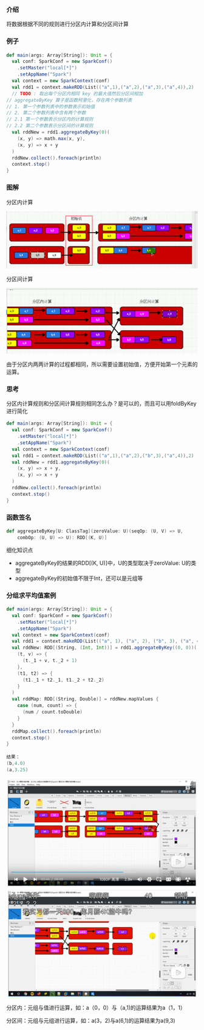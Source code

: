 ### 介绍

将数据根据不同的规则进行分区内计算和分区间计算

### 例子

```scala
def main(args: Array[String]): Unit = {
  val conf: SparkConf = new SparkConf()
    .setMaster("local[*]")
    .setAppName("Spark")
  val context = new SparkContext(conf)
  val rdd1 = context.makeRDD(List(("a",1),("a",2),("a",3),("a",4)),2)
  // TODO : 取出每个分区内相同 key 的最大值然后分区间相加
// aggregateByKey 算子是函数柯里化，存在两个参数列表
// 1. 第一个参数列表中的参数表示初始值
// 2. 第二个参数列表中含有两个参数
// 2.1 第一个参数表示分区内的计算规则
// 2.2 第二个参数表示分区间的计算规则
  val rddNew = rdd1.aggregateByKey(0)(
    (x, y) => math.max(x, y),
    (x, y) => x + y
  )
  rddNew.collect().foreach(println)
  context.stop()
}
```

### 图解

分区内计算

![image-20230415194858484](032算子之AggregateByKey.assets/image-20230415194858484.png)

分区间计算

![image-20230415195236050](032算子之AggregateByKey.assets/image-20230415195236050.png)

由于分区内两两计算的过程都相同，所以需要设置初始值，方便开始第一个元素的运算。

### 思考

分区内计算规则和分区间计算规则相同怎么办？是可以的，而且可以用foldByKey进行简化

```scala
def main(args: Array[String]): Unit = {
  val conf: SparkConf = new SparkConf()
    .setMaster("local[*]")
    .setAppName("Spark")
  val context = new SparkContext(conf)
  val rdd1 = context.makeRDD(List(("a",1),("a",2),("b",3),("a",4)),2)
  val rddNew = rdd1.aggregateByKey(0)(
    (x, y) => x + y,
    (x, y) => x + y
  )
  rddNew.collect().foreach(println)
  context.stop()
}
```

### 函数签名

```scala
def aggregateByKey[U: ClassTag](zeroValue: U)(seqOp: (U, V) => U,
    combOp: (U, U) => U): RDD[(K, U)]
```

细化知识点

* aggregateByKey的结果的RDD[(K, U)]中，U的类型取决于zeroValue: U的类型
* aggregateByKey的初始值不限于Int，还可以是元组等

### 分组求平均值案例

```scala
def main(args: Array[String]): Unit = {
  val conf: SparkConf = new SparkConf()
    .setMaster("local[*]")
    .setAppName("Spark")
  val context = new SparkContext(conf)
  val rdd1 = context.makeRDD(List(("a", 1), ("a", 2), ("b", 3), ("a", 4), ("b", 5), ("a", 6)), 2)
  val rddNew: RDD[(String, (Int, Int))] = rdd1.aggregateByKey((0, 0))(
    (t, v) => {
      (t._1 + v, t._2 + 1)
    },
    (t1, t2) => {
      (t1._1 + t2._1, t1._2 + t2._2)
    }
  )
  val rddMap: RDD[(String, Double)] = rddNew.mapValues {
    case (num, count) => {
      (num / count.toDouble)
    }
  }
  rddMap.collect().foreach(println)
  context.stop()
}

结果：
(b,4.0)
(a,3.25)
```

<img src="032算子之AggregateByKey.assets/image-20230415211144230.png" alt="image-20230415211144230" style="zoom:50%;" />

<img src="032算子之AggregateByKey.assets/image-20230415211613951.png" alt="image-20230415211613951" style="zoom:50%;" />

分区内：元组与值进行运算，如：a（0，0）与（a,1)的运算结果为a（1，1）

分区间：元组与元组进行运算，如：a(3，2)与a(6,1)的运算结果为a(9,3)
